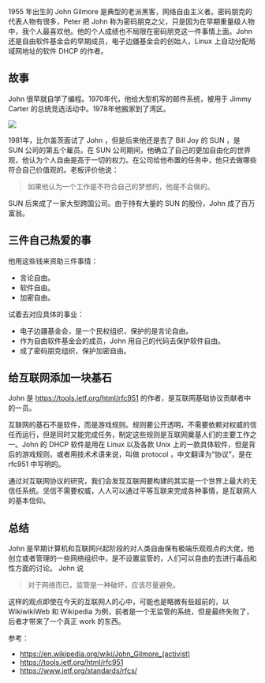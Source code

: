 1955 年出生的 John Gilmore 是典型的老派黑客，网络自由主义者。密码朋克的代表人物有很多，Peter 把 John 称为密码朋克之父，只是因为在早期重量级人物中，我个人最喜欢他。他的个人成绩也不局限在密码朋克这一件事情上面。John 还是自由软件基金会的早期成员，电子边疆基金会的创始人，Linux 上自动分配局域网地址的软件 DHCP 的作者。

## 故事

John 很早就自学了编程。1970年代，他给大型机写的邮件系统，被用于 Jimmy Carter 的总统竞选活动中。1978年他搬家到了湾区。

![](https://img.haoqicat.com/2019072101.jpg)

1981年，比尔盖茨面试了 John ，但是后来他还是去了 Bill Joy 的 SUN ，是 SUN 公司的第五个雇员。在 SUN 公司期间，他确立了自己的更加自由化的世界观，他认为个人自由是高于一切的权力。在公司给他布置的任务中，他只去做哪些符合自己价值观的。老板评价他说：

> 如果他认为一个工作是不符合自己的梦想的，他是不会做的。

SUN 后来成了一家大型跨国公司。由于持有大量的 SUN 的股份，John 成了百万富翁。

## 三件自己热爱的事

他用这些钱来资助三件事情：

- 言论自由。
- 软件自由。
- 加密自由。

试着去对应具体的事业：

- 电子边疆基金会，是一个民权组织，保护的是言论自由。
- 作为自由软件基金会的成员，John 用自己的代码去保护软件自由。
- 成了密码朋克组织，保护加密自由。

## 给互联网添加一块基石

John 是 https://tools.ietf.org/html/rfc951 的作者，是互联网基础协议贡献者中的一员。

互联网的基石不是软件，而是游戏规则。规则要公开透明，不需要依赖对权威的信任而运行，但是同时又能完成任务，制定这些规则是互联网奠基人们的主要工作之一。John 的 DHCP 软件是用在 Linux 以及各款 Unix 上的一款具体软件，但是背后的游戏规则，或者用技术术语来说，叫做 protocol ，中文翻译为“协议”，是在 rfc951 中写明的。

通过对互联网协议的研究，我们会发现互联网要构建的其实是一个世界上最大的无信任系统。坚信不需要权威，人人可以通过平等互联来完成各种事情，是互联网人的基本信仰。

## 总结

John 是早期计算机和互联网兴起阶段的对人类自由保有极端乐观观点的大佬，他创立或者管理的一些网络组织中，是不设置监管的，人们可以自由的去进行毒品和性方面的讨论。 John 说

> 对于网络而已，监管是一种破坏，应该尽量避免。

这样的观点即使在今天的互联网人的心中，可能也是略微有些超前的，以 WikiwikiWeb 和 Wikipedia 为例，前者是一个无监管的系统，但是最终失败了，后者才带来了一个真正 work 的东西。

参考：

- https://en.wikipedia.org/wiki/John_Gilmore_(activist)
- https://tools.ietf.org/html/rfc951
- https://www.ietf.org/standards/rfcs/
